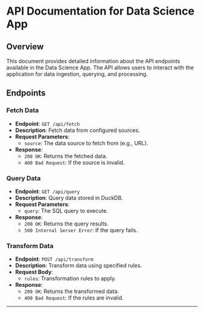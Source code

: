 # API Documentation for Data Science App

## Overview

This document provides detailed information about the API endpoints available in the Data Science App. The API allows users to interact with the application for data ingestion, querying, and processing.

## Endpoints

### Fetch Data

- **Endpoint**: `GET /api/fetch`
- **Description**: Fetch data from configured sources.
- **Request Parameters**: 
  - `source`: The data source to fetch from (e.g., URL).
- **Response**: 
  - `200 OK`: Returns the fetched data.
  - `400 Bad Request`: If the source is invalid.

### Query Data

- **Endpoint**: `GET /api/query`
- **Description**: Query data stored in DuckDB.
- **Request Parameters**: 
  - `query`: The SQL query to execute.
- **Response**: 
  - `200 OK`: Returns the query results.
  - `500 Internal Server Error`: If the query fails.

### Transform Data

- **Endpoint**: `POST /api/transform`
- **Description**: Transform data using specified rules.
- **Request Body**: 
  - `rules`: Transformation rules to apply.
- **Response**: 
  - `200 OK`: Returns the transformed data.
  - `400 Bad Request`: If the rules are invalid.

---
